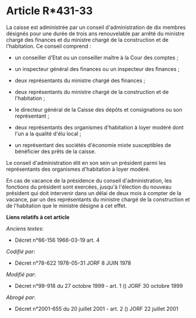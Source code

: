 # Article R*431-33

La caisse est administrée par un conseil d'administration de dix membres désignés pour une durée de trois ans renouvelable
par arrêté du ministre chargé des finances et du ministre chargé de la construction et de l'habitation. Ce conseil comprend :

- un conseiller d'Etat ou un conseiller maître à la Cour des comptes ;

- un inspecteur général des finances ou un inspecteur des finances ;

- deux représentants du ministre chargé des finances ;

- deux représentants du ministre chargé de la construction et de l'habitation ;

- le directeur général de la Caisse des dépôts et consignations ou son représentant ;

- deux représentants des organismes d'habitation à loyer modéré dont l'un a la qualité d'élu local ;

- un représentant des sociétés d'économie mixte susceptibles de bénéficier des prêts de la caisse.

Le conseil d'administration élit en son sein un président parmi les représentants des organismes d'habitation à loyer modéré.

En cas de vacance de la présidence du conseil d'administration, les fonctions du président sont exercées, jusqu'à l'élection
du nouveau président qui doit intervenir dans un délai de deux mois à compter de la vacance, par un des représentants du
ministre chargé de la construction et de l'habitation que le ministre désigne à cet effet.

**Liens relatifs à cet article**

_Anciens textes_:

  - Décret n°66-156 1966-03-19 art. 4

_Codifié par_:

  - Décret n°78-622 1978-05-31 JORF 8 JUIN 1978

_Modifié par_:

  - Décret n°99-918 du 27 octobre 1999 - art. 1 () JORF 30 octobre 1999

_Abrogé par_:

  - Décret n°2001-655 du 20 juillet 2001 - art. 2 () JORF 22 juillet 2001
